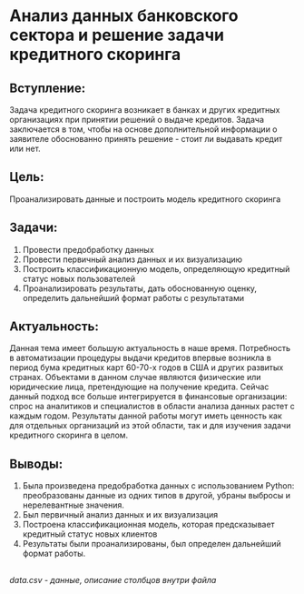 # Анализ данных банковского сектора и решение задачи кредитного скоринга 

## Вступление:

Задача кредитного скоринга возникает в банках и других кредитных организациях при принятии решений о выдаче кредитов. Задача заключается в том, чтобы на основе дополнительной информации о заявителе обоснованно принять решение - стоит ли выдавать кредит или нет.

## Цель: 
Проанализировать данные и построить модель кредитного скоринга

## Задачи:

1. Провести предобработку данных
2. Провести первичный анализ данных и их визуализацию
3. Построить классификационную модель, определяющую кредитный статус новых пользователей
4. Проанализировать результаты, дать обоснованную оценку, определить дальнейший формат работы с результатами

## Актуальность: 

Данная тема имеет большую актуальность в наше время. Потребность в автоматизации процедуры выдачи кредитов впервые возникла в период бума кредитных карт 60-70-х годов в США и других развитых странах. Объектами в данном случае являются физические или юридические лица, претендующие на получение кредита. 
Сейчас данный подход все больше интегрируется в финансовые организации: спрос на аналитиков и специалистов в области анализа данных растет с каждым годом. Результаты данной работы могут иметь ценность как для отдельных организаций из этой области, так и для изучения задачи кредитного скоринга в целом.

## Выводы:

1. Была произведена предобработка данных с использованием Python: преобразованы данные из одних типов в другой, убраны выбросы и нерелевантные значения.
2. Был первичный анализ данных и их визуализация
3. Построена классификационная модель, которая предсказывает кредитный статус новых клиентов
4. Результаты были проанализированы, был определен дальнейший формат работы.



##

<i> 
data.csv - данные, описание столбцов внутри файла
</i>
